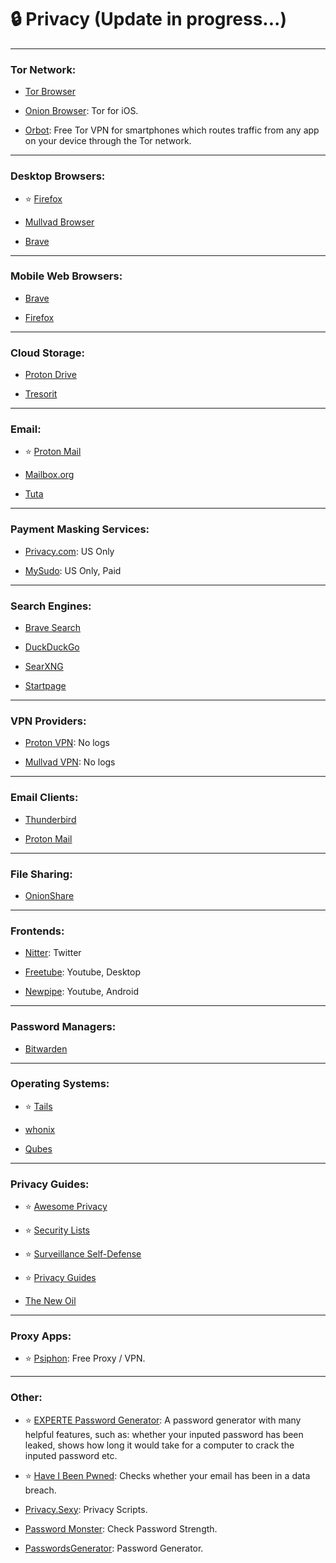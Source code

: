 # 🔒 Privacy (Update in progress...)

***

### Tor Network:

- [Tor Browser](https://www.torproject.org/)

- [Onion Browser](https://onionbrowser.com/): Tor for iOS.

- [Orbot](https://orbot.app/):  Free Tor VPN for smartphones which routes traffic from any app on your device through the Tor network.

***

### Desktop Browsers:

- ⭐ [Firefox](https://firefox.com/)

- [Mullvad Browser](https://mullvad.net/en/browser)

- [Brave](https://brave.com/)

***

### Mobile Web Browsers:

- [Brave](https://brave.com/)

- [Firefox](https://firefox.com/)

***

### Cloud Storage:

- [Proton Drive](https://proton.me/drive)

- [Tresorit](https://tresorit.com/)

***

### Email:

- ⭐ [Proton Mail](https://proton.me/mail)

- [Mailbox.org](https://mailbox.org/)

- [Tuta](https://tuta.com/)

***

### Payment Masking Services:

- [Privacy.com](https://privacy.com/): US Only

- [MySudo](https://mysudo.com/): US Only, Paid

***

### Search Engines:

- [Brave Search](https://search.brave.com/)

- [DuckDuckGo](https://duckduckgo.com/)

- [SearXNG](https://searxng.org/)

- [Startpage](https://www.startpage.com/)

***

### VPN Providers:

- [Proton VPN](https://protonvpn.com/): No logs

- [Mullvad VPN](https://mullvad.net/): No logs

***

### Email Clients:

- [Thunderbird](https://www.thunderbird.net/)

- [Proton Mail](https://proton.me/mail)

***

### File Sharing:

- [OnionShare](https://onionshare.org/)

***

### Frontends:

- [Nitter](https://github.com/zedeus/nitter): Twitter

- [Freetube](https://freetubeapp.io/): Youtube, Desktop

- [Newpipe](https://newpipe.net/): Youtube, Android

***

### Password Managers:

- [Bitwarden](https://bitwarden.com/)

***

### Operating Systems:

- ⭐ [Tails](https://tails.net/)

- [whonix](https://www.whonix.org/)

- [Qubes](https://www.qubes-os.org/)

***

### Privacy Guides:

- ⭐ [Awesome Privacy](https://awesome-privacy.xyz/)

- ⭐ [Security Lists](https://security-list.js.org/)

- ⭐ [Surveillance Self-Defense](https://ssd.eff.org/)

- ⭐ [Privacy Guides](https://www.privacyguides.org/)

- [The New Oil](https://thenewoil.org/)

***

### Proxy Apps:

- ⭐ [Psiphon](https://psiphon.ca/): Free Proxy / VPN.

***

### Other:

- ⭐ [EXPERTE Password Generator](https://www.experte.com/password-generator): A password generator with many helpful features, such as: whether your inputed password has been leaked, shows how long it would take for a computer to crack the inputed password etc.

- ⭐ [Have I Been Pwned](https://haveibeenpwned.com/): Checks whether your email has been in a data breach.

- [Privacy.Sexy](https://privacy.sexy/): Privacy Scripts.

- [Password Monster](https://www.passwordmonster.com/): Check Password Strength.

- [PasswordsGenerator](https://passwordsgenerator.net/): Password Generator.












